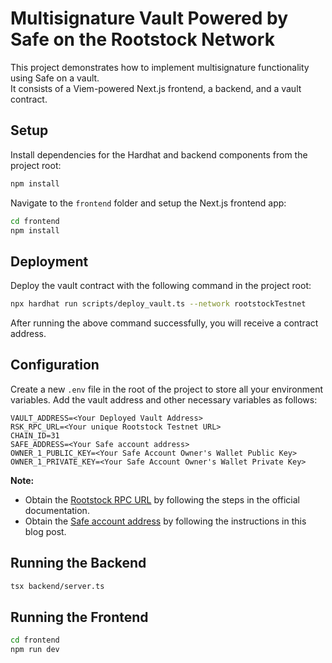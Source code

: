 #  Multisignature Vault Powered by Safe on the Rootstock Network

This project demonstrates how to implement multisignature functionality using Safe on a vault.  
It consists of a Viem-powered Next.js frontend, a backend, and a vault contract.

## Setup
Install dependencies for the Hardhat and backend components from the project root:

```bash
npm install
```

Navigate to the `frontend` folder and setup the Next.js frontend app:

```bash
cd frontend
npm install
```

## Deployment

Deploy the vault contract with the following command in the project root:

```bash
npx hardhat run scripts/deploy_vault.ts --network rootstockTestnet
```

After running the above command successfully, you will receive a contract address.

## Configuration

Create a new `.env` file in the root of the project to store all your environment variables. Add the vault address and other necessary variables as follows:

```env
VAULT_ADDRESS=<Your Deployed Vault Address>
RSK_RPC_URL=<Your unique Rootstock Testnet URL>
CHAIN_ID=31
SAFE_ADDRESS=<Your Safe account address>
OWNER_1_PUBLIC_KEY=<Your Safe Account Owner's Wallet Public Key>
OWNER_1_PRIVATE_KEY=<Your Safe Account Owner's Wallet Private Key>
```

**Note:**
- Obtain the [Rootstock RPC URL](https://dev.rootstock.io/developers/rpc-api/rootstock/setup/) by following the steps in the official documentation.
- Obtain the [Safe account address](https://rootstock.io/blog/safe-multisig-wallet-now-available-on-rootstock/) by following the instructions in this blog post.


## Running the Backend

```bash
tsx backend/server.ts
```

## Running the Frontend

```bash
cd frontend
npm run dev
```



